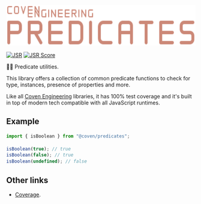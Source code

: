 <img alt="Coven Engineering Predicates logo" src="https://raw.githubusercontent.com/covenengineering/libraries/main/@coven/predicates/logo.svg" height="108" />

[![JSR](https://jsr.io/badges/@coven/predicates)](https://jsr.io/@coven/predicates)
[![JSR Score](https://jsr.io/badges/@coven/predicates/score)](https://jsr.io/@coven/predicates/score)

🕵️‍♀️ Predicate utilities.

This library offers a collection of common predicate functions to check for
type, instances, presence of properties and more.

Like all [Coven Engineering](https://coven.engineering) libraries, it has 100%
test coverage and it's built in top of modern tech compatible with all
JavaScript runtimes.

## Example

```typescript
import { isBoolean } from "@coven/predicates";

isBoolean(true); // true
isBoolean(false); // true
isBoolean(undefined); // false
```

## Other links

- [Coverage](https://coveralls.io/github/covenengineering/libraries).
